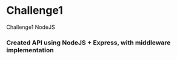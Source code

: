 # Challenge1
Challenge1 NodeJS

### Created API using NodeJS + Express, with middleware implementation
